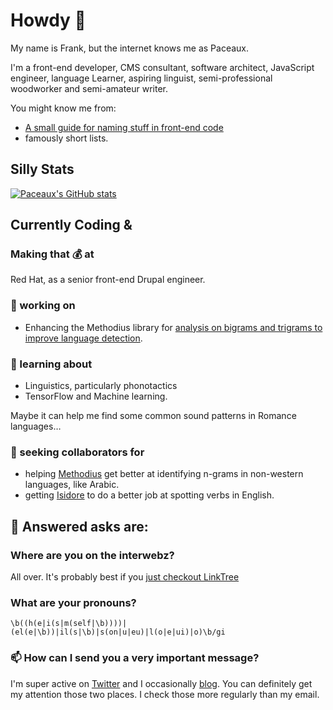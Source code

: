 # Howdy 👋
My name is Frank, but the internet knows me as Paceaux. 

I'm a front-end developer, CMS consultant, software architect, JavaScript engineer, language Learner, aspiring linguist, semi-professional woodworker and semi-amateur writer. 

You might know me from:
- [A small guide for naming stuff in front-end code](https://blog.frankmtaylor.com/2021/10/21/a-small-guide-for-naming-stuff-in-front-end-code/)
- famously short lists. 

## Silly Stats
[![Paceaux's GitHub stats](https://github-readme-stats.vercel.app/api?username=paceaux&theme=radical)](https://github.com/paceaux/github-readme-stats)

## Currently Coding &
### Making that 💰 at
Red Hat, as a senior front-end Drupal engineer.

### 🔭 working on
- Enhancing the Methodius library for [analysis on bigrams and trigrams to improve language detection](https://experiments.frankmtaylor.com/methodius/). 

### 🌱 learning about
- Linguistics, particularly phonotactics
- TensorFlow and Machine learning.

Maybe it can help me find some common sound patterns in Romance languages&hellip;

### 👯 seeking collaborators for
- helping [Methodius](https://github.com/paceaux/methodius) get better at identifying n-grams in non-western languages, like Arabic. 
- getting [Isidore](https://github.com/paceaux/isidore) to do a better job at spotting verbs in English. 

## 💬 Answered asks are:
### Where are you on the interwebz?
All over. It's probably best if you [just checkout LinkTree](https://linktr.ee/paceaux)
### What are your pronouns?
`\b((h(e|i(s|m(self|\b))))|(el(e|\b))|il(s|\b)|s(on|u|eu)|l(o|e|ui)|o)\b/gi`

### 📫 How can I send you a very important message?
I'm super active on [Twitter](https://twitter.com/paceaux)
and I occasionally [blog](https://blog.frankmtaylor.com). 
You can definitely get my attention those two places. I check those more regularly than my email. 

<!--
**paceaux/paceaux** is a ✨ _special_ ✨ repository because its `README.md` (this file) appears on your GitHub profile.

-->
